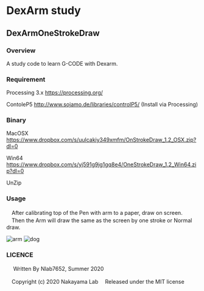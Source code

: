 DexArm study
====
## DexArmOneStrokeDraw

### Overview

  A study code to learn G-CODE with Dexarm.




### Requirement 
  Processing 3.x
  https://processing.org/
  
 ContoleP5
 http://www.sojamo.de/libraries/controlP5/
  (Install via Processing)
 
 ### Binary

 MacOSX https://www.dropbox.com/s/uulcakiy349xmfm/OnStrokeDraw_1.2_OSX.zip?dl=0
 
 Win64 https://www.dropbox.com/s/yj591g9jg1gq8e4/OneStrokeDraw_1.2_Win64.zip?dl=0

 UnZip 

### Usage
　After calibrating top of the Pen with arm to a paper, draw on screen.
　Then the Arm will draw the same as the screen by one stroke or Normal draw.
 
![arm](https://user-images.githubusercontent.com/53891066/91298407-f3f49280-e7da-11ea-9e99-bf575e732066.JPG)
![dog](https://user-images.githubusercontent.com/53891066/91298419-f6ef8300-e7da-11ea-8462-c06707a256b6.JPG)


### LICENCE
 　
Written By Nlab7652, Summer 2020

 　Copyright (c) 2020 Nakayama Lab
 　Released under the MIT license
